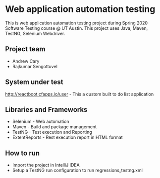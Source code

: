 # Web application automation testing  
This is web application automation testing project during Spring 2020 Software Testing course @ UT Austin. This project uses Java, Maven, TestNG, Selenium Webdriver.

## Project team

- Andrew Cary 
- Rajkumar Sengottuvel

## System under test
http://reactboot.cfapps.io/user - This a custom built to do list application

## Libraries and Frameworks
* Selenium - Web automation
* Maven - Build and package management
* TestNG - Test execution and Reporting
* ExtentReports - Rest execution report in HTML format

## How to run
- Import the project in IntelliJ IDEA
- Setup a TestNG run configuration to run regressions_testng.xml